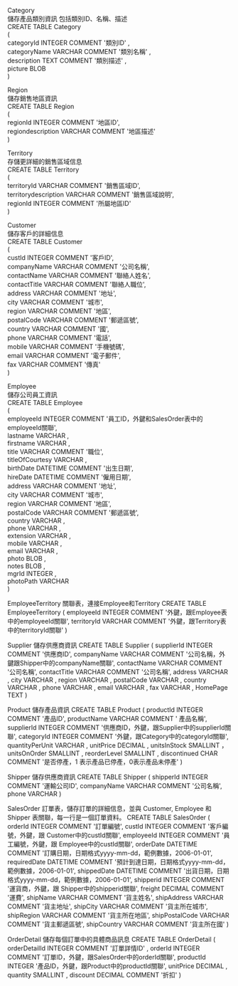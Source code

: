 Category\
儲存產品類別資訊 包括類別ID、名稱、描述\
CREATE TABLE Category\
 (\
  categoryId INTEGER COMMENT '類別ID' ,\
  categoryName VARCHAR COMMENT '類別名稱' ,\
  description TEXT COMMENT '類別描述' ,\
  picture BLOB\
)


Region\
儲存銷售地區資訊\
CREATE TABLE Region\
 (\
  regionId INTEGER COMMENT '地區ID',\
  regiondescription VARCHAR COMMENT '地區描述'\
)

Territory\
存儲更詳細的銷售區域信息\
CREATE TABLE Territory\
 (\
  territoryId VARCHAR COMMENT '銷售區域ID',\
  territorydescription VARCHAR COMMENT '銷售區域說明',\
  regionId INTEGER COMMENT '所屬地區ID'\
)

Customer\
儲存客戶的詳細信息\
CREATE TABLE Customer\
 (\
  custId INTEGER COMMENT '客戶ID',\
  companyName VARCHAR COMMENT '公司名稱',\
  contactName VARCHAR COMMENT '聯絡人姓名',\
  contactTitle VARCHAR COMMENT '聯絡人職位',\
  address VARCHAR COMMENT '地址',\
  city VARCHAR COMMENT '城市',\
  region VARCHAR COMMENT '地區',\
  postalCode VARCHAR COMMENT '郵遞區號',\
  country VARCHAR COMMENT '國',\
  phone VARCHAR COMMENT '電話',\
  mobile VARCHAR COMMENT '手機號碼',\
  email VARCHAR COMMENT '電子郵件',\
  fax VARCHAR COMMENT '傳真'\
)

Employee\
儲存公司員工資訊\
CREATE TABLE Employee\
 (\
  employeeId INTEGER COMMENT '員工ID，外鍵和SalesOrder表中的employeeId關聯',\
  lastname VARCHAR ,\
  firstname VARCHAR ,\
  title VARCHAR COMMENT '職位',\
  titleOfCourtesy VARCHAR ,\
  birthDate DATETIME COMMENT '出生日期',\
  hireDate DATETIME COMMENT '僱用日期',\
  address VARCHAR COMMENT '地址',\
  city VARCHAR COMMENT '城市',\
  region VARCHAR COMMENT '地區',\
  postalCode VARCHAR COMMENT '郵遞區號',\
  country VARCHAR ,\
  phone VARCHAR ,\
  extension VARCHAR ,\
  mobile VARCHAR ,\
  email VARCHAR ,\
  photo BLOB ,\
  notes BLOB ,\
  mgrId INTEGER ,\
  photoPath VARCHAR\
)

EmployeeTerritory
關聯表，連接Employee和Territory
CREATE TABLE EmployeeTerritory
 (
  employeeId INTEGER COMMENT '外鍵，跟Employee表中的employeeId關聯',
  territoryId VARCHAR COMMENT '外鍵，跟Territory表中的territoryId關聯'
)

Supplier
儲存供應商資訊
CREATE TABLE Supplier
 (
  supplierId INTEGER COMMENT '供應商ID',
  companyName VARCHAR COMMENT '公司名稱，外鍵跟Shipper中的companyName關聯',
  contactName VARCHAR COMMENT '公司名稱',
  contactTitle VARCHAR COMMENT '公司名稱',
  address VARCHAR ,
  city VARCHAR ,
  region VARCHAR ,
  postalCode VARCHAR ,
  country VARCHAR ,
  phone VARCHAR ,
  email VARCHAR ,
  fax VARCHAR ,
  HomePage TEXT
)

Product
儲存產品資訊
CREATE TABLE Product
 (
  productId INTEGER COMMENT '產品ID',
  productName VARCHAR COMMENT ' 產品名稱',
  supplierId INTEGER COMMENT '供應商ID，外鍵，跟Supplier中的supplierId關聯',
  categoryId INTEGER COMMENT '外鍵，跟Category中的categoryId關聯',
  quantityPerUnit VARCHAR ,
  unitPrice DECIMAL ,
  unitsInStock SMALLINT ，
  unitsOnOrder SMALLINT ,
  reorderLevel SMALLINT ,
  discontinued CHAR COMMENT '是否停產，1 表示產品已停產，0表示產品未停產'
)

Shipper
儲存供應商資訊
CREATE TABLE Shipper
 (
  shipperId INTEGER COMMENT '運輸公司ID',
  companyName VARCHAR COMMENT '公司名稱',
  phone VARCHAR
)

SalesOrder
訂單表，儲存訂單的詳細信息，並與 Customer, Employee 和 Shipper 表關聯，每一行是一個訂單資料。
CREATE TABLE SalesOrder
 (
  orderId INTEGER COMMENT '訂單編號',
  custId INTEGER COMMENT '客戶編號，外鍵，跟 Customer中的custId關聯',
  employeeId INTEGER COMMENT '員工編號，外鍵，跟 Employee中的custId關聯',
  orderDate DATETIME COMMENT '訂購日期，日期格式yyyy-mm-dd，範例數據，2006-01-01',
  requiredDate DATETIME COMMENT '預計到達日期，日期格式yyyy-mm-dd，範例數據，2006-01-01',
  shippedDate DATETIME COMMENT '出貨日期，日期格式yyyy-mm-dd，範例數據，2006-01-01',
  shipperid INTEGER COMMENT '運貨商，外鍵，跟 Shipper中的shipperid關聯',
  freight DECIMAL COMMENT '運費',
  shipName VARCHAR COMMENT '貨主姓名',
  shipAddress VARCHAR COMMENT '貨主地址',
  shipCity VARCHAR COMMENT '貨主所在城市',
  shipRegion VARCHAR COMMENT '貨主所在地區',
  shipPostalCode VARCHAR COMMENT '貨主郵遞區號',
  shipCountry VARCHAR COMMENT '貨主所在國'
)

OrderDetail
儲存每個訂單中的具體商品訊息
CREATE TABLE OrderDetail
 (
  orderDetailId INTEGER COMMENT '訂單詳情ID' ,
  orderId INTEGER COMMENT '訂單ID，外鍵，跟SalesOrder中的orderId關聯',
  productId INTEGER '產品ID，外鍵，跟Product中的productId關聯',
  unitPrice DECIMAL ,
  quantity SMALLINT ,
  discount DECIMAL COMMENT '折扣'
)


